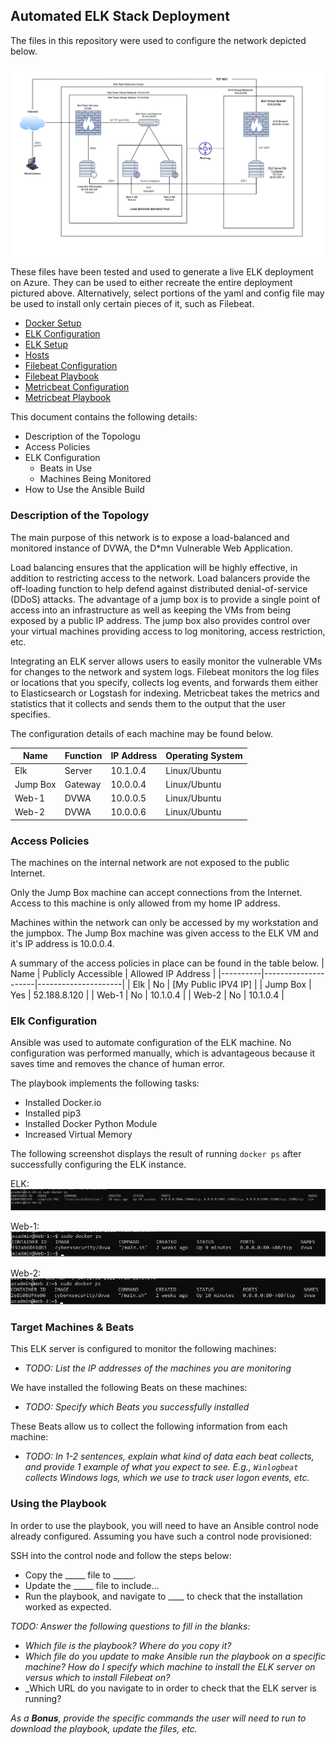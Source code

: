 ## Automated ELK Stack Deployment

The files in this repository were used to configure the network depicted below.

![](Diagrams/Cloud_Security_Diagram_ELK.png)

These files have been tested and used to generate a live ELK deployment on Azure. They can be used to either recreate the entire deployment pictured above. Alternatively, select portions of the yaml and config file may be used to install only certain pieces of it, such as Filebeat.

  - [Docker Setup](Ansible/Docker/ansible_playbooks.yml)
  - [ELK Configuration](Ansible/ELK/ansible.cfg)
  - [ELK Setup](Ansible/ELK/elk_playbook.yml)
  - [Hosts](Ansible/ELK/hosts)
  - [Filebeat Configuration](Ansible/Filebeat/filebeat-config.yml)
  - [Filebeat Playbook](Ansible/Filebeat/filebeat-playbook.yml)
  - [Metricbeat Configuration](Ansible/Metricbeat/metricbeat-config.yml)
  - [Metricbeat Playbook](Ansible/Metricbeat/metricbeat-playbook.yml)


This document contains the following details:
- Description of the Topologu
- Access Policies
- ELK Configuration
  - Beats in Use
  - Machines Being Monitored
- How to Use the Ansible Build


### Description of the Topology

The main purpose of this network is to expose a load-balanced and monitored instance of DVWA, the D*mn Vulnerable Web Application.

Load balancing ensures that the application will be highly effective, in addition to restricting access to the network. Load balancers provide the off-loading function to help defend against distributed denial-of-service (DDoS) attacks. The advantage of a jump box is to provide a single point of access into an infrastructure as well as keeping the VMs from being exposed by a public IP address. The jump box also provides control over your virtual machines providing access to log monitoring, access restriction, etc. 

Integrating an ELK server allows users to easily monitor the vulnerable VMs for changes to the network and system logs. Filebeat monitors the log files or locations that you specify, collects log events, and forwards them either to Elasticsearch or Logstash for indexing. Metricbeat takes the metrics and statistics that it collects and sends them to the output that the user specifies. 

The configuration details of each machine may be found below.

| Name     | Function | IP Address | Operating System |
|----------|----------|------------|------------------|
| Elk      | Server   | 10.1.0.4   | Linux/Ubuntu     |
| Jump Box | Gateway  | 10.0.0.4   | Linux/Ubuntu     |
| Web-1    | DVWA     | 10.0.0.5   | Linux/Ubuntu     |
| Web-2    | DVWA     | 10.0.0.6   | Linux/Ubuntu     |

### Access Policies

The machines on the internal network are not exposed to the public Internet. 

Only the Jump Box machine can accept connections from the Internet. Access to this machine is only allowed from my home IP address.

Machines within the network can only be accessed by my workstation and the jumpbox. The Jump Box machine was given access to the ELK VM and it's IP address is 10.0.0.4.

A summary of the access policies in place can be found in the table below.
| Name     | Publicly Accessible | Allowed IP Address  |
|----------|---------------------|---------------------|
| Elk      | No                  | [My Public IPV4 IP] |
| Jump Box | Yes                 | 52.188.8.120        |
| Web-1    | No                  | 10.1.0.4            |
| Web-2    | No                  | 10.1.0.4            |

### Elk Configuration

Ansible was used to automate configuration of the ELK machine. No configuration was performed manually, which is advantageous because it saves time and removes the chance of human error.

The playbook implements the following tasks:
- Installed Docker.io
- Installed pip3
- Installed Docker Python Module
- Increased Virtual Memory

The following screenshot displays the result of running `docker ps` after successfully configuring the ELK instance.

ELK:
![](Images/ELK_docker_ps.png)

Web-1:
![](Images/Web1_docker_ps.png)

Web-2:
![](Images/Web2_docker_ps.png)

### Target Machines & Beats
This ELK server is configured to monitor the following machines:
- _TODO: List the IP addresses of the machines you are monitoring_

We have installed the following Beats on these machines:
- _TODO: Specify which Beats you successfully installed_

These Beats allow us to collect the following information from each machine:
- _TODO: In 1-2 sentences, explain what kind of data each beat collects, and provide 1 example of what you expect to see. E.g., `Winlogbeat` collects Windows logs, which we use to track user logon events, etc._

### Using the Playbook
In order to use the playbook, you will need to have an Ansible control node already configured. Assuming you have such a control node provisioned: 

SSH into the control node and follow the steps below:
- Copy the _____ file to _____.
- Update the _____ file to include...
- Run the playbook, and navigate to ____ to check that the installation worked as expected.

_TODO: Answer the following questions to fill in the blanks:_
- _Which file is the playbook? Where do you copy it?_
- _Which file do you update to make Ansible run the playbook on a specific machine? How do I specify which machine to install the ELK server on versus which to install Filebeat on?_
- _Which URL do you navigate to in order to check that the ELK server is running?

_As a **Bonus**, provide the specific commands the user will need to run to download the playbook, update the files, etc._
